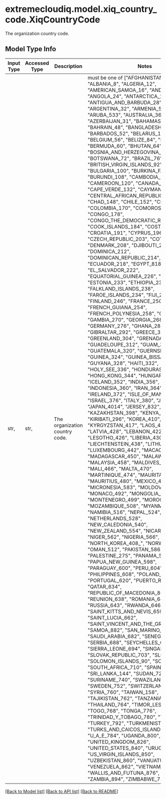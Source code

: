 # extremecloudiq.model.xiq_country_code.XiqCountryCode

The organization country code.

## Model Type Info
Input Type | Accessed Type | Description | Notes
------------ | ------------- | ------------- | -------------
str,  | str,  | The organization country code. | must be one of ["AFGHANISTAN_4", "ALBANIA_8", "ALGERIA_12", "AMERICAN_SAMOA_16", "ANDORRA_20", "ANGOLA_24", "ANTARCTICA_10", "ANTIGUA_AND_BARBUDA_28", "ARGENTINA_32", "ARMENIA_51", "ARUBA_533", "AUSTRALIA_36", "AUSTRIA_40", "AZERBAIJAN_31", "BAHAMAS_44", "BAHRAIN_48", "BANGLADESH_50", "BARBADOS_52", "BELARUS_112", "BELGIUM_56", "BELIZE_84", "BENIN_204", "BERMUDA_60", "BHUTAN_64", "BOLIVIA_68", "BOSNIA_AND_HERZEGOVINA_70", "BOTSWANA_72", "BRAZIL_76", "BRITISH_VIRGIN_ISLANDS_92", "BRUNEI_96", "BULGARIA_100", "BURKINA_FASO_854", "BURUNDI_108", "CAMBODIA_116", "CAMEROON_120", "CANADA_124", "CAPE_VERDE_132", "CAYMAN_ISLANDS_136", "CENTRAL_AFRICAN_REPUBLIC_140", "CHAD_148", "CHILE_152", "CHINA_156", "COLOMBIA_170", "COMOROS_174", "CONGO_178", "CONGO_THE_DEMOCRATIC_REPUBLIC_180", "COOK_ISLANDS_184", "COSTA_RICA_188", "CROATIA_191", "CYPRUS_196", "CZECH_REPUBLIC_203", "COTE_D_IVOIRE", "DENMARK_208", "DJIBOUTI_262", "DOMINICA_212", "DOMINICAN_REPUBLIC_214", "ECUADOR_218", "EGYPT_818", "EL_SALVADOR_222", "EQUATORIAL_GUINEA_226", "ERITREA_232", "ESTONIA_233", "ETHIOPIA_231", "FALKLAND_ISLANDS_238", "FAROE_ISLANDS_234", "FIJI_242", "FINLAND_246", "FRANCE_250", "FRENCH_GUIANA_254", "FRENCH_POLYNESIA_258", "GABON_266", "GAMBIA_270", "GEORGIA_268", "GERMANY_276", "GHANA_288", "GIBRALTAR_292", "GREECE_300", "GREENLAND_304", "GRENADA_308", "GUADELOUPE_312", "GUAM_316", "GUATEMALA_320", "GUERNSEY_831", "GUINEA_324", "GUINEA_BISSAU_624", "GUYANA_328", "HAITI_332", "HOLY_SEE_336", "HONDURAS_340", "HONG_KONG_344", "HUNGARY_348", "ICELAND_352", "INDIA_356", "INDONESIA_360", "IRAN_364", "IRAQ_368", "IRELAND_372", "ISLE_OF_MAN_833", "ISRAEL_376", "ITALY_380", "JAMAICA_388", "JAPAN_4014", "JERSEY_832", "JORDAN_400", "KAZAKHSTAN_398", "KENYA_404", "KIRIBATI_296", "KOREA_410", "KUWAIT_414", "KYRGYZSTAN_417", "LAOS_418", "LATVIA_428", "LEBANON_422", "LESOTHO_426", "LIBERIA_430", "LIBYA_434", "LIECHTENSTEIN_438", "LITHUANIA_440", "LUXEMBOURG_442", "MACAO_446", "MADAGASCAR_450", "MALAWI_454", "MALAYSIA_458", "MALDIVES_462", "MALI_466", "MALTA_470", "MARTINIQUE_474", "MAURITANIA_478", "MAURITIUS_480", "MEXICO_484", "MICRONESIA_583", "MOLDOVA_498", "MONACO_492", "MONGOLIA_496", "MONTENEGRO_499", "MOROCCO_504", "MOZAMBIQUE_508", "MYANMAR_104", "NAMIBIA_516", "NEPAL_524", "NETHERLANDS_528", "NEW_CALEDONIA_540", "NEW_ZEALAND_554", "NICARAGUA_558", "NIGER_562", "NIGERIA_566", "NORTH_KOREA_408_", "NORWAY_578", "OMAN_512", "PAKISTAN_586", "PALAU_585", "PALESTINE_275", "PANAMA_591", "PAPUA_NEW_GUINEA_598", "PARAGUAY_600", "PERU_604", "PHILIPPINES_608", "POLAND_616", "PORTUGAL_620", "PUERTO_RICO_630", "QATAR_634", "REPUBLIC_OF_MACEDONIA_807", "REUNION_638", "ROMANIA_642", "RUSSIA_643", "RWANDA_646", "SAINT_KITTS_AND_NEVIS_659", "SAINT_LUCIA_662", "SAINT_VINCENT_AND_THE_GRENADINES_670", "SAMOA_882", "SAN_MARINO_674", "SAUDI_ARABIA_682", "SENEGAL_686", "SERBIA_688", "SEYCHELLES_690", "SIERRA_LEONE_694", "SINGAPORE_702", "SLOVAK_REPUBLIC_703", "SLOVENIA_705", "SOLOMON_ISLANDS_90", "SOMALIA_706", "SOUTH_AFRICA_710", "SPAIN_724", "SRI_LANKA_144", "SUDAN_729", "SURINAME_740", "SWAZILAND_748", "SWEDEN_752", "SWITZERLAND_756", "SYRIA_760", "TAIWAN_158", "TAJIKISTAN_762", "TANZANIA_834", "THAILAND_764", "TIMOR_LESTE_626", "TOGO_768", "TONGA_776", "TRINIDAD_Y_TOBAGO_780", "TUNISIA_788", "TURKEY_792", "TURKMENISTAN_795", "TURKS_AND_CAICOS_ISLANDS_796", "U_A_E_784", "UGANDA_800", "UKRAINE_804", "UNITED_KINGDOM_826", "UNITED_STATES_840", "URUGUAY_858", "US_VIRGIN_ISLANDS_850", "UZBEKISTAN_860", "VANUATU_548", "VENEZUELA_862", "VIETNAM_704", "WALLIS_AND_FUTUNA_876", "YEMEN_887", "ZAMBIA_894", "ZIMBABWE_716", ] 

[[Back to Model list]](../../README.md#documentation-for-models) [[Back to API list]](../../README.md#documentation-for-api-endpoints) [[Back to README]](../../README.md)

